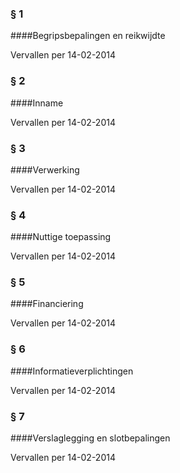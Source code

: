 <meta http-equiv='Content-Type' content='text/html; charset=utf-8' />

### §  1  

####Begripsbepalingen en reikwijdte

Vervallen per 14-02-2014 

### §  2  

####Inname

Vervallen per 14-02-2014 

### §  3  

####Verwerking

Vervallen per 14-02-2014 

### §  4  

####Nuttige toepassing

Vervallen per 14-02-2014 

### §  5  

####Financiering

Vervallen per 14-02-2014 

### §  6  

####Informatieverplichtingen

Vervallen per 14-02-2014 

### §  7  

####Verslaglegging en slotbepalingen

Vervallen per 14-02-2014 

